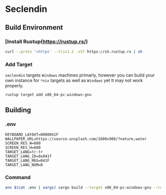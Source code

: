 # Seclendin

## Build Environment

### [Install Rustup(https://rustup.rs/)

```bash
curl --proto '=https' --tlsv1.2 -sSf https://sh.rustup.rs | sh
```

### Add Target

`seclendin` targets `Windows` machines primarly, however you can build your own instance for `*nix` targets as well as `Windows` yet It may not work properly.

```bash
rustup target add x86_64-pc-windows-gnu
```

## Building

### .env

```env
KEYBOARD_LAYOUT=0000041F
WALLPAPER_URL=https://source.unsplash.com/1600x900/?nature,water
SCREEN_RES_W=800
SCREEN_RES_H=600
TARGET_LANG=tr-tr
TARGET_LANG_ID=0x041f
TARGET_LANG_REG=041F
TARGET_LANG_NUM=0
```

### Command

```bash
env $(cat .env | xargs) cargo build --target x86_64-pc-windows-gnu --release
```

